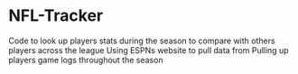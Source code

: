 # NFL-Tracker
Code to look up players stats during the season to compare with others players across the league
Using ESPNs website to pull data from 
Pulling up players game logs throughout the season 
